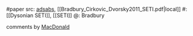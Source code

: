 #paper 
src: [adsabs](https://ui.adsabs.harvard.edu/abs/2011JBIS...64..156B/abstract), [[Bradbury_Cirkovic_Dvorsky2011_SETI.pdf|local]] 
#: [[Dysonian SETI]], [[SETI]] 
@: Bradbury 

comments by [MacDonald](https://sites.psu.edu/seticourse/2018/04/04/as-one-of-the-youngest-fields-seti-is-now-old/) 

